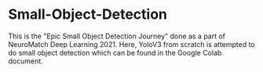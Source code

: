 # Small-Object-Detection
This is the "Epic Small Object Detection Journey" done as a part of NeuroMatch Deep Learning 2021. Here, YoloV3 from scratch is attempted to do small object detection which can be found in the Google Colab document. 
